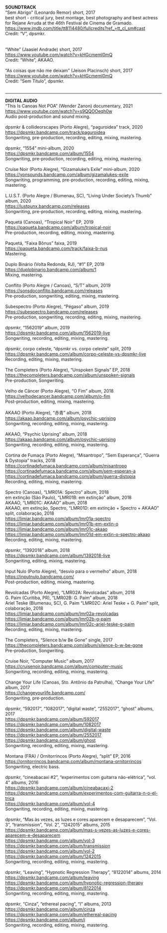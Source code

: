 __SOUNDTRACK__
<br/>
“Sem Abrigo” (Leonardo Remor) short, 2017<br/>
best short - critical jury, best montage, best photography and best actress for Rejane Arruda at the 46th Festival de Cinema de Gramado.<br/>
https://www.imdb.com/title/tt8114480/fullcredits?ref_=tt_cl_sm#cast<br/>
Credit: “V”, dpsmkr.<br/>
<br/>
<br/>
“White” (Jaasiel Andrade) short, 2017<br/>
https://www.youtube.com/watch?v=kHGcmemI0mQ<br/>
Credit: “White”, AKAAO. <br/>
<br/>
“As coisas que não me deixam” (Jeison Placinsch) short, 2017<br/>
https://www.youtube.com/watch?v=kHGcmemI0mQ<br/>
Credit: “Sem Título”, dpsmkr. <br/>
<br/>
--- --- --- --- ---

__DIGITAL AUDIO__
<br/>
“This Is Canoas Not POA” (Wender Zanon) documentary, 2021<br/>
https://www.youtube.com/watch?v=s9QQOOeqh0w<br/>
Audio post-production and sound mixing. <br/>
<br/>
dpsmkr & collideorscapes (Porto Alegre), “paguroidea” track, 2020<br/>
https://dpsmkr.bandcamp.com/track/paguroidea<br/>
Songwriting, pre-production, recording, editing, mixing, mastering. <br/>
<br/>
dpsmkr, “1554” mini-album, 2020<br/>
https://dpsmkr.bandcamp.com/album/1554<br/>
Songwriting, pre-production, recording, editing, mixing, mastering. <br/>
<br/>
Cruise Noir (Porto Alegre), “Gizamaluke’s Exile” mini-album, 2020<br/>
https://yonsounds.bandcamp.com/album/gizamalukes-exile<br/>
Songwriting, programming, pre-production, recording, editing, mixing, mastering. <br/>
<br/>
L.U.S.T. (Porto Alegre / Blumenau, SC), “Living Under Society’s Thumb” album, 2020<br/>
https://lustpunx.bandcamp.com/releases<br/>
Songwriting, pre-production, recording, editing, mixing, mastering. <br/>
<br/>
Paquetá (Canoas), “Tropical Noir” EP, 2019<br/>
https://paqueta.bandcamp.com/album/tropical-noir<br/>
Pre-production, recording, editing, mixing, mastering. <br/>
<br/>
Paquetá, “Faixa Bônus” faixa, 2019<br/>
https://paqueta.bandcamp.com/track/faixa-b-nus<br/>
Mastering. <br/>
<br/>
Duplo Binário (Volta Redonda, RJ), “#1” EP, 2019<br/>
https://duplobinario.bandcamp.com/album/1<br/>
Mixing, mastering. <br/>
<br/>
Conflito (Porto Alegre / Canoas), “S/T” album, 2019<br/>
https://sonsdoconflito.bandcamp.com/releases<br/>
Pre-production, songwriting, editing, mixing, mastering.<br/>
<br/>
Subespectro (Porto Alegre), “Pégaso” album, 2019<br/>
https://subespectro.bandcamp.com/releases<br/>
Pre-production, songwriting, recording, editing, mixing, mastering. <br/>
<br/>
dpsmkr, “1562019” album, 2019<br/>
https://dpsmkr.bandcamp.com/album/1562019-live<br/>
Songwriting, recording, editing, mixing, mastering.<br/>
<br/>
dpsmkr, corpo celeste, “dpsmkr vs. corpo celeste” split, 2019<br/>
https://dpsmkr.bandcamp.com/album/corpo-celeste-vs-dpsmkr-live<br/>
Recording, editing, mixing, mastering. <br/>
<br/>
The Completers (Porto Alegre), “Unspoken Signals” EP, 2018<br/>
https://thecompleters.bandcamp.com/album/unspoken-signals<br/>
Pre-production, Songwriting. <br/>
<br/>
Velho de Câncer (Porto Alegre), “O Fim” album, 2018<br/>
https://velhodecancer.bandcamp.com/album/o-fim<br/>
Post-production, editing, mixing, mastering. <br/>
<br/>
AKAAO (Porto Alegre), “赤青” album, 2018<br/>
https://akaao.bandcamp.com/album/psychic-uprising<br/>
Songwriting, recording, editing, mixing, mastering. <br/>
<br/>
AKAAO, “Psychic Uprising” album, 2018<br/>
https://akaao.bandcamp.com/album/psychic-uprising<br/>
Songwriting, recording, editing, mixing, mastering. <br/>
<br/>
Cortina de Fumaça (Porto Alegre), “Misantropo”, “Sem Esperança”, “Guerra & Dystopia” tracks, 2018<br/>
https://cortinadefumaca.bandcamp.com/album/misantropo<br/>
https://cortinadefumaca.bandcamp.com/album/sem-esperan-a<br/>
https://cortinadefumaca.bandcamp.com/album/guerra-distopia<br/>
Recording, editing, mixing, mastering. <br/>
<br/>
Spectro (Canoas), “LMR01A: Spectro” album, 2018<br/>
em extinção (São Paulo), “LMR01B: em extinção” album, 2018<br/>
AKAAO, “LMR01C: AKAAO” album, 2018<br/>
AKAAO, em extinção, Spectro, “LMR01D: em extinção + Spectro + AKAAO” split, colaboração, 2018<br/>
https://limiar.bandcamp.com/album/lmr01a-spectro<br/>
https://limiar.bandcamp.com/album/lmr01b-em-extin-o<br/>
https://limiar.bandcamp.com/album/lmr01c-akaao<br/>
https://limiar.bandcamp.com/album/lmr01d-em-extin-o-spectro-akaao<br/>
Recording, editing, mixing, mastering. <br/>
<br/>
dpsmkr, “1392018” album, 2018<br/>
https://dpsmkr.bandcamp.com/album/1392018-live<br/>
Songwriting, editing, mixing, mastering. <br/>
<br/>
Input Nulo (Porto Alegre), “desvio para o vermelho” album, 2018<br/>
https://inputnulo.bandcamp.com/<br/>
Post-production, editing, mixing, mastering. <br/>
<br/>
Revolcadas (Porto Alegre), “LMR02A: Revolcadas” album, 2018<br/>
G. Paim (Curitiba, PR), “LMR02B: G. Paim” album, 2018<br/>
Ariel Teske (Blumenau, SC), G. Paim “LMR02C: Ariel Teske + G. Paim” split, colaboração, 2018<br/>
https://limiar.bandcamp.com/album/lmr02a-revolcadas<br/>
https://limiar.bandcamp.com/album/lmr02b-g-paim<br/>
https://limiar.bandcamp.com/album/lmr02c-ariel-teske-g-paim<br/>
Recording, editing, mixing, mastering. <br/>
<br/>
The Completers, “Silence b/w Be Gone” single, 2017<br/>
https://thecompleters.bandcamp.com/album/silence-b-w-be-gone<br/>
Pre-production, Songwriting. <br/>
<br/>
Cruise Noir, “Computer Music” album, 2017<br/>
https://cruisenoir.bandcamp.com/album/computer-music<br/>
Songwriting, recording, editing, mixing, mastering. <br/>
<br/>
Change Your Life (Canoas, Sto. Antônio da Patrulha), “Change Your Life” album, 2017<br/>
https://changeyourlife.bandcamp.com/<br/>
Songwriting, pre-production. <br/>
<br/>
dpsmkr, “592017”, “1082017”, “digital waste”, “2552017”, “ghost” albums, 2017<br/>
https://dpsmkr.bandcamp.com/album/592017<br/>
https://dpsmkr.bandcamp.com/album/1082017<br/>
https://dpsmkr.bandcamp.com/album/digital-waste<br/>
https://dpsmkr.bandcamp.com/album/2552017<br/>
https://dpsmkr.bandcamp.com/album/ghost<br/>
Songwriting, recording, editing, mixing, mastering.<br/>
<br/>
Montana (FRA) / Ornitorrincos (Porto Alegre), “split” EP, 2016<br/>
https://ornitorrincos.bandcamp.com/album/montana-ornitorrincos<br/>
Songwriting, electric bass. <br/>
<br/>
dpsmkr, “cineabacaxi #2”, “experimentos com guitarra não-elétrica”, “vol. 4” albums, 2016<br/>
https://dpsmkr.bandcamp.com/album/cineabacaxi-2<br/>
https://dpsmkr.bandcamp.com/album/experimentos-com-guitarra-n-o-el-trica<br/>
https://dpsmkr.bandcamp.com/album/vol-4<br/>
Songwriting, recording, editing, mixing, mastering. <br/>
<br/>
dpsmkr, “Mas às vezes, as luzes e cores aparecem e desaparecem”, “Vol. 3”, “transmission”, “Vol. 2”, “1242015” albums, 2015<br/>
https://dpsmkr.bandcamp.com/album/mas-s-vezes-as-luzes-e-cores-aparecem-e-desaparecem<br/>
https://dpsmkr.bandcamp.com/album/vol-3<br/>
https://dpsmkr.bandcamp.com/album/transmission<br/>
https://dpsmkr.bandcamp.com/album/vol-2<br/>
https://dpsmkr.bandcamp.com/album/1242015<br/>
Songwriting, recording, editing, mixing, mastering. <br/>
<br/>
dpsmkr, “Leaving”, “Hypnotic Regression Therapy”, “8122014” albums, 2014<br/>
https://dpsmkr.bandcamp.com/album/leaving<br/>
https://dpsmkr.bandcamp.com/album/hypnotic-regression-therapy<br/>
https://dpsmkr.bandcamp.com/album/8122014<br/>
Songwriting, recording, editing, mixing, mastering. <br/>
<br/>
dpsmkr, “Cinza”, “ethereal pacing”, “I” albums, 2013<br/>
https://dpsmkr.bandcamp.com/album/cinza<br/>
https://dpsmkr.bandcamp.com/album/ethereal-pacing<br/>
https://dpsmkr.bandcamp.com/album/i<br/>
Songwriting, recording, editing, mixing, mastering. <br/>
<br/>
<br/>
